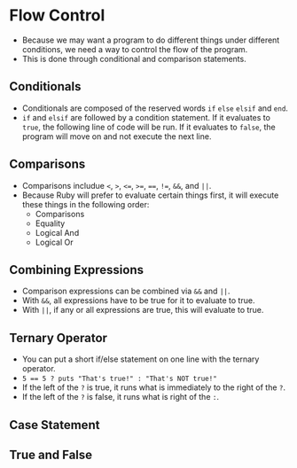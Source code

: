 # Flow Control

* Because we may want a program to do different things under different conditions, we need a way to control the flow of the program.
* This is done through conditional and comparison statements.

## Conditionals
* Conditionals are composed of the reserved words `if` `else` `elsif` and `end`.
* `if` and `elsif` are followed by a condition statement.  If it evaluates to `true`, the following line of code will be run.  If it evaluates to `false`, the program will move on and not execute the next line.

## Comparisons
* Comparisons includue `<`, `>`, `<=`, `>=`, `==`, `!=`, `&&`, and `||`.
* Because Ruby will prefer to evaluate certain things first, it will execute these things in the following order:
  * Comparisons
  * Equality
  * Logical And
  * Logical Or

## Combining Expressions
* Comparison expressions can be combined via `&&` and `||`.
* With `&&`, all expressions have to be true for it to evaluate to true.
* With `||`, if any or all expressions are true, this will evaluate to true.

## Ternary Operator
* You can put a short if/else statement on one line with the ternary operator.
* `5 == 5 ? puts "That's true!" : "That's NOT true!"`
* If the left of the `?` is true, it runs what is immediately to the right of the `?`.
* If the left of the `?` is false, it runs what is right of the `:`.

## Case Statement

## True and False
